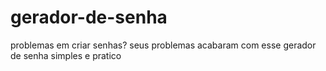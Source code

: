 # gerador-de-senha
problemas em criar senhas? seus problemas acabaram com esse gerador de senha simples e pratico 
